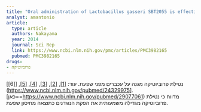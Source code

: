 ```yaml
---
title: "Oral administration of Lactobacillus gasseri SBT2055 is effective for preventing influenza in mice"
analyst: amantonio
article:
  type: article
  authors: Nakayama
  year: 2014
  journal: Sci Rep
  link: https://www.ncbi.nlm.nih.gov/pmc/articles/PMC3982165
  pubmed: PMC3982165
drugs:
- פרוביוטיקה
---
```


נטילת פרוביוטיקה מגנה על עכברים מפני שפעת. עוד: [[1]](https://www.ncbi.nlm.nih.gov/pubmed/28931041), [[2]](https://www.ncbi.nlm.nih.gov/pubmed/28416546), [[3]](https://www.ncbi.nlm.nih.gov/pmc/articles/PMC5104466/), [[4]](https://www.ncbi.nlm.nih.gov/pubmed/25765832), [[5]](https://www.ncbi.nlm.nih.gov/pmc/articles/PMC3899257/), [[6]](https://www.ncbi.nlm.nih.gov/pubmed/24329975].
[כאן==https://www.ncbi.nlm.nih.gov/pubmed/29077061) מדווח כי נטילת פרוביוטיקה מגדילה משמעותית את הפקת הנוגדנים כתוצאה מחיסון שפעת.
